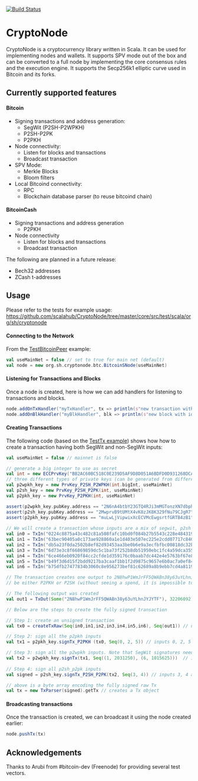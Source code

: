 [![Build Status](https://travis-ci.org/scalahub/CryptoNode.svg?branch=master)](https://travis-ci.org/scalahub/CryptoNode)
# CryptoNode

CryptoNode is a cryptocurrency library written in Scala. It can be used for implementing nodes and wallets. It supports SPV mode out of the box and can be converted to a full node by implementing the core consensus rules and the execution engine. It supports the Secp256k1 elliptic curve used in Bitcoin and its forks. 

## Currently supported features

#### Bitcoin

- Signing transactions and address generation:
  - SegWit (P2SH-P2WPKH) 
  - P2SH-P2PK
  - P2PKH
- Node connectivity:
  - Listen for blocks and transactions
  - Broadcast transaction
- SPV Mode: 
  - Merkle Blocks 
  - Bloom filters
- Local Bitcoind connectivity:
  - RPC
  - Blockchain database parser (to reuse bitcoind chain)

#### BitcoinCash 

- Signing transactions and address generation
  - P2PKH
- Node connectivity
  - Listen for blocks and transactions
  - Broadcast transaction

The following are planned in a future release:

- Bech32 addresses
- ZCash t-addresses

## Usage 
Please refer to the tests for example usage:
https://github.com/scalahub/CryptoNode/tree/master/core/src/test/scala/org/sh/cryptonode
#### Connecting to the Network

From the [TestBitcoinPeer](https://github.com/scalahub/CryptoNode/blob/master/src/test/scala/org/sh/cryptonode/btc/TestBitcoinPeer.scala "TestBitcoinPeer") example: 
```scala
val useMainNet = false // set to true for main net (default)
val node = new org.sh.cryptonode.btc.BitcoinSNode(useMainNet)
```
#### Listening for Transactions and Blocks
Once a node is created, here is how we can add handlers for listening to transactions and blocks.
```scala
node.addOnTxHandler("myTxHandler", tx => println(s"new transaction with id $tx"))
node.addOnBlkHandler("myBlkHandler", blk => println(s"new block with id $blk"))
```
#### Creating Transactions

The following code (based on the [TestTx example](https://github.com/scalahub/CryptoNode/blob/master/core/src/test/scala/org/sh/cryptonode/TestPeer.scala "TestTx example")) shows how how to create a transaction having both SegWit and non-SegWit inputs: 
```scala
val useMainNet = false // mainnet is false

// generate a big integer to use as secret 
val int = new ECCPrvKey("BB2AC60BC518C0E239D5AF9D8D051A6BDFD0D931268DCA70C59E5992", true)   // random key
// three different types of private keys (can be generated from different ints but we use the same below)
val p2wpkh_key = new PrvKey_P2SH_P2WPKH(int.bigInt, useMainNet) 
val p2sh_key = new PrvKey_P2SH_P2PK(int, useMainNet)
val p2pkh_key = new PrvKey_P2PKH(int, useMainNet)

assert(p2wpkh_key.pubKey.address == "2N6nA4btbY23GTQ4RJi3mMGTonzXN7dbphE") // (segwit)
assert(p2sh_key.pubKey.address == "2MwprvB9tUMtX4vK8zJK8K329fNu79CJgR7") // (p2sh)
assert(p2pkh_key.pubKey.address == "muLwLjVipwixXcECVMcEwgsrtfGRTB4zB1") // (p2pkh)
  
// We will create a transaction whose inputs are a mix of segwit, p2sh and p2pkh types. The inputs are below
val in0 = TxIn("0224c8875a43c482c81a508fafc10bd0f084b27b5543c228e48431985f321547", 0) // p2pkh
val in1 = TxIn("63bec90405a0c173ae928860a1e1d403e507ec225e2cdd07717c8408820d418b", 0) // segwit // 2031250 satoshis
val in2 = TxIn("db5a23f0da2502b8ef82d93453aa3be0b6e9a3ecfbfbc00818dc32b3c712d2d0", 0) // p2pkh
val in3 = TxIn("6d73e3c8f66869859dc5c1ba73f252b8db51950ebc1fc4a59dca3552a0085f9a", 0) // p2sh
val in4 = TxIn("6ce466eb0920f84cc2cfde1d359176c0baab7dc442e4e5763bf67e8fa96ee6a4", 0) // p2sh
val in5 = TxIn("b49f3d6d15f2bdd9217ba3caaf1bb1f2d9875c9657e6b0ac7a0ef841d486ad1d", 2) // p2pkh
val in6 = TxIn("b75dfb27477834b3060c8e956273bef81c62689a8b9ebb7cd4a8119508c2c798", 0) // segwit // 1015625 satoshis

// The transaction creates one output to 2N8hwP1WmJrFF5QWABn38y63uYLhnJYJYTF, which is a faucet address and may 
// be either P2PKH or P2SH (without seeing a spend, it is impossible to distinguish them)

// The following output was created
val out1 = TxOut(Some("2N8hwP1WmJrFF5QWABn38y63uYLhnJYJYTF"), 32206092) // total amount is slightly more than 32206092

// Below are the steps to create the fully signed transaction

// Step 1: create an unsigned transaction
val tx0 = createTxRaw(Seq(in0,in1,in2,in3,in4,in5,in6), Seq(out1)) // unsigned tx

// Step 2: sign all the p2pkh inputs
val tx1 = p2pkh_key.signTx_P2PKH (tx0, Seq(0, 2, 5)) // inputs 0, 2, 5 are P2PKH 

// Step 3: sign all the p2wpkh inputs. Note that SegWit signatures need the value in satoshis
val tx2 = p2wpkh_key.signTx(tx1, Seq((1, 2031250), (6, 1015625)))  // inputs 1, 6 are segwit. 
  
// Step 4: sign all p2sh_p2pk inputs
val signed = p2sh_key.signTx_P2SH_P2PK(tx2, Seq(3, 4)) // inputs 3, 4 are P2SH_P2PK 

// above is a byte array encoding the fully signed raw Tx
val tx = new TxParser(signed).getTx // creates a Tx object
```
#### Broadcasting transactions
Once the transaction is created, we can broadcast it using the node created earlier:  
```scala
node.pushTx(tx)
```


## Acknowledgements
Thanks to Arubi from #bitcoin-dev (Freenode) for providing several test vectors.
